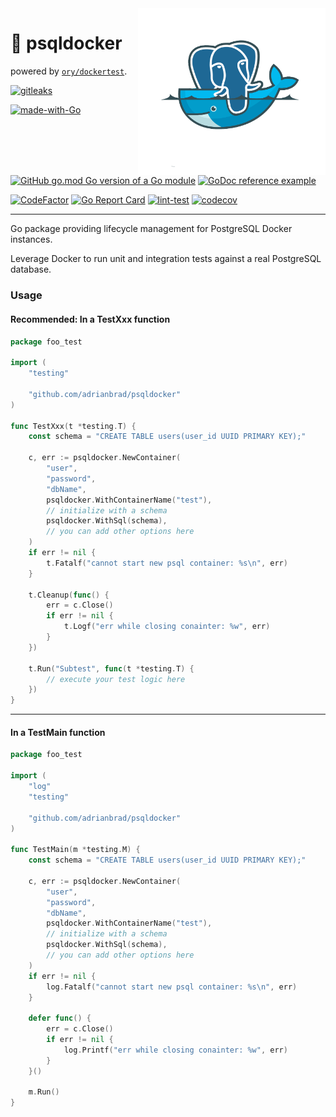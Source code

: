 <img align="right" width="300" src="https://github.com/adrianbrad/psqldocker/blob/image-data/psql_docker.png?raw=true" alt="adrianbrad psqldocker">

# 🚢 psqldocker

powered by [`ory/dockertest`](https://github.com/ory/dockertest).

[![gitleaks](https://img.shields.io/badge/protected%20by-gitleaks-blue)](https://github.com/zricethezav/gitleaks-action)

[![made-with-Go](https://img.shields.io/badge/Made%20with-Go-1f425f.svg)](https://go.dev/)
[![GitHub go.mod Go version of a Go module](https://img.shields.io/github/go-mod/go-version/adrianbrad/psqldocker)](https://github.com/adrianbrad/psqldocker)
[![GoDoc reference example](https://img.shields.io/badge/godoc-reference-blue.svg)](https://pkg.go.dev/github.com/adrianbrad/psqldocker)

[![CodeFactor](https://www.codefactor.io/repository/github/adrianbrad/psqldocker/badge)](https://www.codefactor.io/repository/github/adrianbrad/psqldocker)
[![Go Report Card](https://goreportcard.com/badge/github.com/adrianbrad/psqldocker)](https://goreportcard.com/report/github.com/adrianbrad/psqldocker)
[![lint-test](https://github.com/adrianbrad/psqldocker/workflows/lint-test/badge.svg)](https://github.com/adrianbrad/psqldocker/actions?query=workflow%3Alint-test)
[![codecov](https://codecov.io/gh/adrianbrad/psqldocker/branch/main/graph/badge.svg)](https://codecov.io/gh/adrianbrad/psqldocker)

---

Go package providing lifecycle management for PostgreSQL Docker instances.

Leverage Docker to run unit and integration tests against a real PostgreSQL database.

### Usage
#### Recommended: In a TestXxx function

```go
package foo_test

import (
	"testing"

	"github.com/adrianbrad/psqldocker"
)

func TestXxx(t *testing.T) {
    const schema = "CREATE TABLE users(user_id UUID PRIMARY KEY);"
	
    c, err := psqldocker.NewContainer(
        "user",
        "password",
        "dbName",
        psqldocker.WithContainerName("test"), 
        // initialize with a schema
        psqldocker.WithSql(schema),
        // you can add other options here
    )
    if err != nil {
        t.Fatalf("cannot start new psql container: %s\n", err)
    }
	
    t.Cleanup(func() {
        err = c.Close()
        if err != nil {
            t.Logf("err while closing conainter: %w", err)
        }
    })
	
    t.Run("Subtest", func(t *testing.T) {
        // execute your test logic here 
    })
}
```
---
#### In a TestMain function

```go
package foo_test

import (
	"log"
	"testing"

	"github.com/adrianbrad/psqldocker"
)

func TestMain(m *testing.M) {
    const schema = "CREATE TABLE users(user_id UUID PRIMARY KEY);"

    c, err := psqldocker.NewContainer(
        "user",
        "password",
        "dbName",
        psqldocker.WithContainerName("test"), 
        // initialize with a schema
        psqldocker.WithSql(schema),
        // you can add other options here
    )
    if err != nil {
        log.Fatalf("cannot start new psql container: %s\n", err)
    }
	
    defer func() {
        err = c.Close()
        if err != nil {
            log.Printf("err while closing conainter: %w", err)
        }
    }() 
	
    m.Run()
}
```

